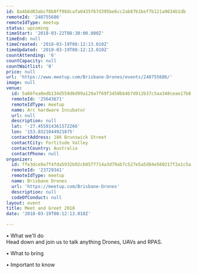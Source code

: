 ```yaml
---
id: 8a4b6d03abcf8b0ff98dcafa0435f67d395be6cc2ab87b1bef7b121a9634b1db
remoteId: '248755686'
remoteIdType: meetup
status: upcoming
timeStart: '2018-03-22T08:30:00.000Z'
timeEnd: null
timeCreated: '2018-03-19T08:12:13.010Z'
timeUpdated: '2018-03-19T08:12:13.010Z'
countAttending: '6'
countCapacity: null
countWaitlist: '0'
price: null
url: 'https://www.meetup.com/Brisbane-Drones/events/248755686/'
image: null
venue:
  id: 5a66fea8edb134d559d6d99a129a7f69f3450bb4b7d912b37c5aa348ceae17b8
  remoteId: '25643671'
  remoteIdType: meetup
  name: Arc hardware Incubator
  url: null
  description: null
  lat: '-27.455814361572266'
  lon: '153.0321044921875'
  contactAddress: 186 Brunswick Street
  contactCity: Fortitude Valley
  contactCountry: Australia
  contactPhone: null
organizer:
  id: ffe3dce9a7f4fda5932b92cb9577714a3d79ab7c527e5a5d84e560217f2a1c5a
  remoteId: '23729341'
  remoteIdType: meetup
  name: Brisbane Drones
  url: 'https://meetup.com/Brisbane-Drones'
  description: null
  codeOfConduct: null
layout: event
title: Meet and Greet 2018
date: '2018-03-19T08:12:13.010Z'

---
```

<p>• What we'll do<br/>Head down and join us to talk anything Drones, UAVs and RPAS.</p> <p>• What to bring</p> <p>• Important to know</p>

